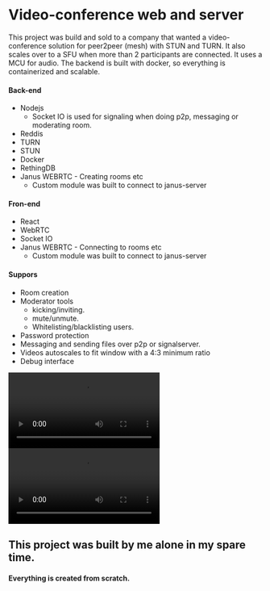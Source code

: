 # Video-conference web and server

This project was build and sold to a company that wanted a video-conference solution for peer2peer (mesh) with STUN and TURN. It also scales over to a SFU when more than 2 participants are connected. It uses a MCU for audio. The backend is built with docker, so everything is containerized and scalable.

#### Back-end
  - Nodejs
    - Socket IO is used for signaling when doing p2p, messaging or moderating room.
  - Reddis
  - TURN
  - STUN
  - Docker
  - RethingDB
  - Janus WEBRTC - Creating rooms etc
    - Custom module was built to connect to janus-server


#### Fron-end
  - React
  - WebRTC
  - Socket IO
  - Janus WEBRTC - Connecting to rooms etc
    - Custom module was built to connect to janus-server


#### Suppors
  - Room creation
  - Moderator tools 
    - kicking/inviting.
    - mute/unmute.
    - Whitelisting/blacklisting users.
  - Password protection
  - Messaging and sending files over p2p or signalserver.
  - Videos autoscales to fit window with a 4:3 minimum ratio 
  - Debug interface


![Alt Text](https://github.com/nexriz/video-conference/blob/master/video-conference3.mp4)
![Alt Text](https://github.com/nexriz/video-conference/blob/master/video-conference4.mp4)

## This project was built by me alone in my spare time.
#### Everything is created from scratch.